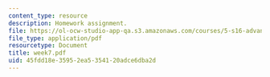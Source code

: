 ```yaml
---
content_type: resource
description: Homework assignment.
file: https://ol-ocw-studio-app-qa.s3.amazonaws.com/courses/5-s16-advanced-kitchen-chemistry-spring-2002/45fdd18e35952ea5354120adce6dba2d_week7.pdf
file_type: application/pdf
resourcetype: Document
title: week7.pdf
uid: 45fdd18e-3595-2ea5-3541-20adce6dba2d
---
```

